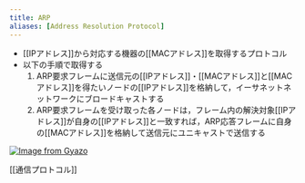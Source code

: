 ```yaml
---
title: ARP
aliases: [Address Resolution Protocol]
---
```


- [[IPアドレス]]から対応する機器の[[MACアドレス]]を取得するプロトコル
- 以下の手順で取得する
	1. ARP要求フレームに送信元の[[IPアドレス]]・[[MACアドレス]]と[[MACアドレス]]を得たいノードの[[IPアドレス]]を格納して，イーサネットネットワークにブロードキャストする
	2. ARP要求フレームを受け取った各ノードは，フレーム内の解決対象[[IPアドレス]]が自身の[[IPアドレス]]と一致すれば，ARP応答フレームに自身の[[MACアドレス]]を格納して送信元にユニキャストで送信する

[![Image from Gyazo](https://i.gyazo.com/a9f18c7e1e4d4a551d55755c820a8417.png)](https://gyazo.com/a9f18c7e1e4d4a551d55755c820a8417)

[[通信プロトコル]]